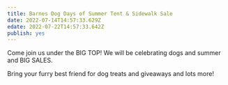```yaml
---
title: Barnes Dog Days of Summer Tent & Sidewalk Sale
date: 2022-07-14T14:57:33.629Z
edate: 2022-07-22T14:57:33.642Z
publish: yes
---
```

Come join us under the BIG TOP!  We will be celebrating dogs and summer and BIG SALES.

Bring your furry best friend for dog treats and giveaways and lots more!